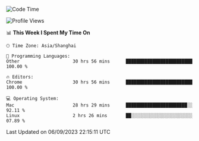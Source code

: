 <!--START_SECTION:waka-->
![Code Time](http://img.shields.io/badge/Code%20Time-1%2C210%20hrs%2019%20mins-blue)

![Profile Views](http://img.shields.io/badge/Profile%20Views-0-blue)

📊 **This Week I Spent My Time On** 

```text
🕑︎ Time Zone: Asia/Shanghai

💬 Programming Languages: 
Other                    30 hrs 56 mins      █████████████████████████   100.00 % 

🔥 Editors: 
Chrome                   30 hrs 56 mins      █████████████████████████   100.00 % 

💻 Operating System: 
Mac                      28 hrs 29 mins      ███████████████████████░░   92.11 % 
Linux                    2 hrs 26 mins       ██░░░░░░░░░░░░░░░░░░░░░░░   07.89 % 
```


 Last Updated on 06/09/2023 22:15:11 UTC
<!--END_SECTION:waka-->